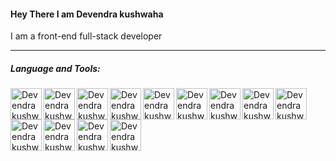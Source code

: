 
#### Hey There I am Devendra kushwaha

I am a front-end full-stack developer

<hr />

##### Language and Tools:

<img  align="left" title="VS code" alt="Devendra kushwaha, Master in VS code "  width="50"  src="https://res.cloudinary.com/doucgezt9/image/upload/v1621163127/tech-logos/vscode_abmlr7.jpg"/>
<img  align="left" title="Photoshop"   alt="Devendra kushwaha, Master in Pixel perfact layout"  width="50"  src="https://res.cloudinary.com/doucgezt9/image/upload/v1621163058/tech-logos/ps_uvjst6.jpg" />
 <img align="left" title="HTML5" alt="Devendra kushwaha, Mern stack, React.js, Master in HTML5" width="50" src="https://res.cloudinary.com/doucgezt9/image/upload/v1621163127/tech-logos/html5_cpzi8v.png"  />   
 <img align="left" title="CSS3" alt="Devendra kushwaha, Master in CSS3" width="50" src="https://res.cloudinary.com/doucgezt9/image/upload/v1621163127/tech-logos/css3_xpdyci.png"  /> 
 <img  align="left" title="SASS (css preprocessor)" alt="Devendra kushwaha, Master in Sass css preprocessor"  width="50"  src="https://res.cloudinary.com/doucgezt9/image/upload/v1621164635/tech-logos/sass_cawvql.png"/>
 <img  align="left" title="LESS (css preprocessor)"  alt="Devendra kushwaha, Master in Less css preprocessor"  width="50"  src="https://res.cloudinary.com/doucgezt9/image/upload/v1621164635/tech-logos/less_x5doup.png"/>
 <img  align="left" title="React bootstrap"  alt="Devendra kushwaha, Master in React Bootstrap components" width="50"  src="https://res.cloudinary.com/doucgezt9/image/upload/v1621164639/tech-logos/rb_ijuas6.png"/>
<img  align="left" title="React.js"  alt="Devendra kushwaha, Master in React js "  width="50"  src="https://res.cloudinary.com/doucgezt9/image/upload/v1621163066/tech-logos/reactjs_dn39ob.png"/>
<img  align="left" title="Styled components"  alt="Devendra kushwaha, Master in React css in js"  width="50"  src="https://res.cloudinary.com/doucgezt9/image/upload/v1621164638/tech-logos/styled-components_ykeivv.jpg"/>

<img  align="left" title="javaScript"  alt="Devendra kushwaha, Master in Javascript"  width="50"  src="https://res.cloudinary.com/doucgezt9/image/upload/v1621163066/tech-logos/js_r9jw0d.png"/>
<img  align="left" title="MongoDB"  alt="Devendra kushwaha, Master in MongoDB"  width="50"  src="https://res.cloudinary.com/doucgezt9/image/upload/v1621164688/tech-logos/mongodb_hc7pdh.png"/>
<img  align="left" title="Apollographql"  alt="Devendra kushwaha, Master in Apollo gql"  width="50"  src="https://res.cloudinary.com/doucgezt9/image/upload/v1621164644/tech-logos/gql_n6o7lc.png"/> 
<img  align="left" title="Node.js" alt="Devendra kushwaha, Master in Node js"  width="50"  src="https://res.cloudinary.com/doucgezt9/image/upload/v1621164638/tech-logos/nodejs_bfksj3.png"/>
